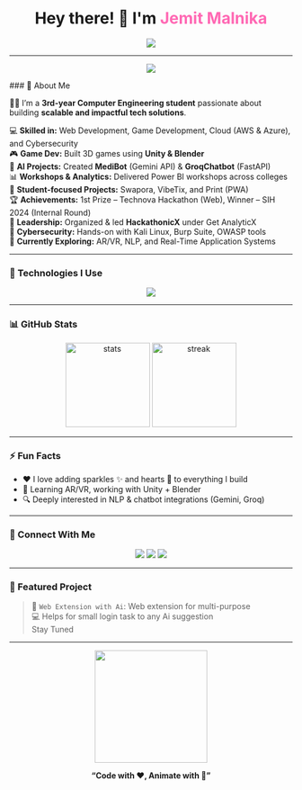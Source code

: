 <h1 align="center">Hey there! 👋 I'm <span style="color:#ff69b4;">Jemit Malnika</span></h1>
<p align="center">
  <img src="https://readme-typing-svg.herokuapp.com?font=Fira+Code&duration=3000&pause=1000&color=ff69b4&center=true&vCenter=true&multiline=true&width=600&height=100&lines=Tech+Generalist+%F0%9F%9A%80;Vulnerability+Assessment+Intern+%F0%9F%94%90;Hackathon+Champion+%F0%9F%8F%86;Loves+CSS+Animation+and+Hearts+%E2%9D%A4%EF%B8%8F;Let%27s+Build+Something+Cool+Together+%F0%9F%A4%9D" />
</p>

---

<p align="center">
  <img src="https://readme-typing-svg.herokuapp.com?font=Fira+Code&duration=4000&pause=800&color=FF69B4&center=true&vCenter=true&width=600&lines=Creative+Engineer+%F0%9F%9A%80;Cybersecurity+Explorer+%F0%9F%94%90;Hackathon+Champion+%F0%9F%8F%86;Always+Building+%F0%9F%92%BB;AR+%2F+VR+Learning+%F0%9F%8C%88" />
</p>
### 🌟 About Me

👨‍💻 I’m a **3rd-year Computer Engineering student** passionate about building **scalable and impactful tech solutions**.

💻 **Skilled in:** Web Development, Game Development, Cloud (AWS & Azure), and Cybersecurity  
🎮 **Game Dev:** Built 3D games using **Unity & Blender**  
🧠 **AI Projects:** Created **MediBot** (Gemini API) & **GroqChatbot** (FastAPI)  
📊 **Workshops & Analytics:** Delivered Power BI workshops across colleges  
📱 **Student-focused Projects:** Swapora, VibeTix, and Print (PWA)  
🏆 **Achievements:** 1st Prize – Technova Hackathon (Web), Winner – SIH 2024 (Internal Round)  
🎯 **Leadership:** Organized & led **HackathonicX** under Get AnalyticX  
🔐 **Cybersecurity:** Hands-on with Kali Linux, Burp Suite, OWASP tools  
🚀 **Currently Exploring:** AR/VR, NLP, and Real-Time Application Systems


---

### 🔧 Technologies I Use
<p align="center">
  <img src="https://skillicons.dev/icons?i=html,css,js,react,nodejs,python,django,git,github,figma,aws,linux,unity,C,C++,C#,Java" />
</p>

---

### 📊 GitHub Stats
<p align="center">
  <img src="https://github-readme-stats.vercel.app/api?username=chrolloolucilferr&show_icons=true&theme=tokyonight" alt="stats" height="150"/>
  <img src="https://github-readme-streak-stats.herokuapp.com?user=chrolloolucilferr&theme=tokyonight" alt="streak" height="150"/>
</p>

---

### ⚡ Fun Facts
- ❤️ I love adding sparkles ✨ and hearts 💖 to everything I build
- 🎯 Learning AR/VR, working with Unity + Blender
- 🔍 Deeply interested in NLP & chatbot integrations (Gemini, Groq)

---

### 🔗 Connect With Me
<p align="center">
  <a href="https://www.linkedin.com/in/jemit-malnika-b786a532a/"><img src="https://img.shields.io/badge/LinkedIn-blue?style=for-the-badge&logo=linkedin" /></a>
  <a href="mailto:jemitmalnika@gmail.com"><img src="https://img.shields.io/badge/Gmail-red?style=for-the-badge&logo=gmail" /></a>
  <a href="https://github.com/chrolloolucilferr"><img src="https://img.shields.io/badge/GitHub-100000?style=for-the-badge&logo=github" /></a>
</p>

---

### 🎉 Featured Project
> 🧠 `Web Extension with Ai`: Web extension for multi-purpose <br>
> 💻 Helps for small login task to any Ai suggestion <br>
>  Stay Tuned
---

<p align="center">
  <img src="https://media.giphy.com/media/26AHONQ79FdWZhAI0/giphy.gif" width="200px" />
</p>

<p align="center">
  <b>“Code with ❤️, Animate with 💫”</b>
</p>
